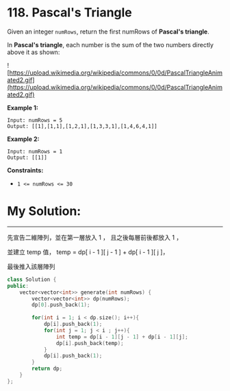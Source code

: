 # 118. Pascal's Triangle

Given an integer `numRows`, return the first numRows of **Pascal's triangle**.

In **Pascal's triangle**, each number is the sum of the two numbers directly above it as shown:

![https://upload.wikimedia.org/wikipedia/commons/0/0d/PascalTriangleAnimated2.gif](https://upload.wikimedia.org/wikipedia/commons/0/0d/PascalTriangleAnimated2.gif)

**Example 1:**

```
Input: numRows = 5
Output: [[1],[1,1],[1,2,1],[1,3,3,1],[1,4,6,4,1]]

```

**Example 2:**

```
Input: numRows = 1
Output: [[1]]

```

**Constraints:**

- `1 <= numRows <= 30`

# My Solution:
---
先宣告二維陣列，並在第一層放入 1 ， 且之後每層前後都放入 1 ，

並建立 temp 值， temp = dp[ i - 1 ][ j - 1 ] + dp[ i - 1 ][ j ]，

最後推入該層陣列

```cpp
class Solution {
public:
    vector<vector<int>> generate(int numRows) {
        vector<vector<int>> dp(numRows);
        dp[0].push_back(1);
        
        for(int i = 1; i < dp.size(); i++){
            dp[i].push_back(1);
            for(int j = 1; j < i ; j++){
                int temp = dp[i - 1][j - 1] + dp[i - 1][j];
                dp[i].push_back(temp);
            }
            dp[i].push_back(1);
        }
        return dp;
    }
};
```
